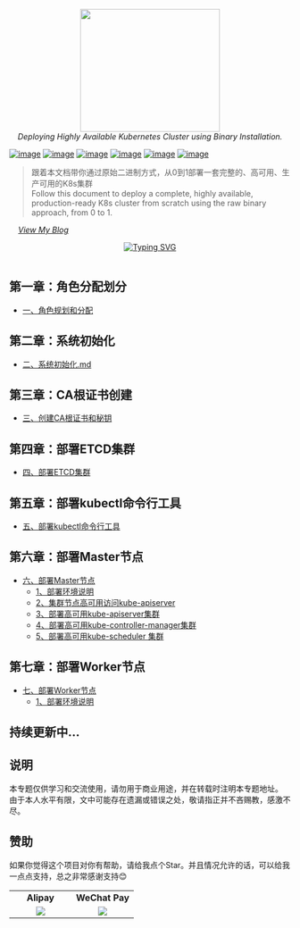 <div style="text-align: center"></div>
  <p align="center">
  <img src="https://user-images.githubusercontent.com/42825450/225513881-67ffbdf1-dcda-495d-8c19-d0c6fd9eccc9.png" width="250px" height="220px">
      <br>
      <i>Deploying Highly Available Kubernetes Cluster using Binary Installation.</i>
  </p>
</div>


[![image](https://img.shields.io/badge/CNCF-Kubernetes-blue)](https://kubernetes.io/) 
[![image](https://img.shields.io/badge/%E5%AE%B9%E5%99%A8%E8%BF%90%E8%A1%8C%E6%97%B6-containerd-orange)](https://containerd.io/)
[![image](https://img.shields.io/badge/%E5%AE%B9%E5%99%A8%E8%BF%90%E8%A1%8C%E6%97%B6-Docker-brightgreen)](https://www.docker.com/) 
[![image](https://img.shields.io/badge/%E5%88%86%E5%B8%83%E5%BC%8FKV%E5%AD%98%E5%82%A8%E7%B3%BB%E7%BB%9F-ETCD-orange)](https://etcd.io/)
[![image](https://img.shields.io/badge/TCL-CFSSL-%2320a0ff)](https://github.com/cloudflare/cfssl)
[![image](https://img.shields.io/badge/Network-Calico-%23f68245)](https://github.com/projectcalico/calico)
> 跟着本文档带你通过原始二进制方式，从0到1部署一套完整的、高可用、生产可用的K8s集群<br>
> Follow this document to deploy a complete, highly available, production-ready K8s cluster from scratch using the raw binary approach, from 0 to 1. <br>

&nbsp; &nbsp; *[View My Blog](https://www.dqzboy.com/)*
<br />

<div align="center">
 
[![Typing SVG](https://readme-typing-svg.herokuapp.com?font=Handlee&center=true&vCenter=true&width=500&height=60&lines=Deploying+Highly+Available+Kubernetes+Cluster)](https://git.io/typing-svg)
 
<img src="https://camo.githubusercontent.com/82291b0fe831bfc6781e07fc5090cbd0a8b912bb8b8d4fec0696c881834f81ac/68747470733a2f2f70726f626f742e6d656469612f394575424971676170492e676966"
width="800"  height="3">
</div>

## 第一章：角色分配划分
- [一、角色规划和分配 ](deploydoc/一、角色规划和分配.md)


## 第二章：系统初始化
- [二、系统初始化.md ](deploydoc/二、系统初始化.md)


## 第三章：CA根证书创建
- [三、创建CA根证书和秘钥 ](deploydoc/三、创建CA根证书和秘钥.md)


## 第四章：部署ETCD集群
- [四、部署ETCD集群 ](deploydoc/四、部署ETCD集群.md)


## 第五章：部署kubectl命令行工具
- [五、部署kubectl命令行工具 ](deploydoc/五、部署kubectl命令行工具.md)


## 第六章：部署Master节点
- [六、部署Master节点 ](deploydoc/六、部署Master节点)
  - [1、部署环境说明 ](deploydoc/六、部署Master节点/1、部署环境说明.md)
  - [2、集群节点高可用访问kube-apiserver ](deploydoc/六、部署Master节点/2、集群节点高可用访问kube-apiserver.md)
  - [3、部署高可用kube-apiserver集群 ](deploydoc/六、部署Master节点/3、部署高可用kube-apiserver集群.md)
  - [4、部署高可用kube-controller-manager集群 ](deploydoc/六、部署Master节点/4、部署高可用kube-controller-manager集群.md)
  - [5、部署高可用kube-scheduler 集群 ](deploydoc/六、部署Master节点/5、部署高可用kube-scheduler集群.md)

## 第七章：部署Worker节点
- [七、部署Worker节点 ](deploydoc/七、部署Worker节点)
  - [1、部署环境说明 ](deploydoc/七、部署Worker节点/1、部署环境说明.md)

## 持续更新中...

## 说明
本专题仅供学习和交流使用，请勿用于商业用途，并在转载时注明本专题地址。<br>
由于本人水平有限，文中可能存在遗漏或错误之处，敬请指正并不吝赐教，感激不尽。<br>

## 赞助
如果你觉得这个项目对你有帮助，请给我点个Star。并且情况允许的话，可以给我一点点支持，总之非常感谢支持😊

<table>
    <tr>
      <td width="50%" align="center"><b> Alipay </b></td>
      <td width="50%" align="center"><b> WeChat Pay </b></td>
    </tr>
    <tr>
        <td width="50%" align="center"><img src="https://github.com/dqzboy/Deploy_K8sCluster/assets/42825450/223fd099-9433-468b-b490-f9807bdd2035?raw=true"></td>
        <td width="50%" align="center"><img src="https://github.com/dqzboy/Deploy_K8sCluster/assets/42825450/9404460f-ea1b-446c-a0ae-6da96eb459e3?raw=true"></td>
    </tr>
</table>
